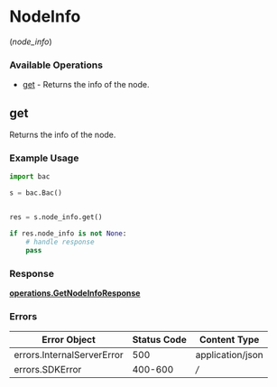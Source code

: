 # NodeInfo
(*node_info*)

### Available Operations

* [get](#get) - Returns the info of the node.

## get

Returns the info of the node.

### Example Usage

```python
import bac

s = bac.Bac()


res = s.node_info.get()

if res.node_info is not None:
    # handle response
    pass
```


### Response

**[operations.GetNodeInfoResponse](../../models/operations/getnodeinforesponse.md)**
### Errors

| Error Object               | Status Code                | Content Type               |
| -------------------------- | -------------------------- | -------------------------- |
| errors.InternalServerError | 500                        | application/json           |
| errors.SDKError            | 400-600                    | */*                        |
